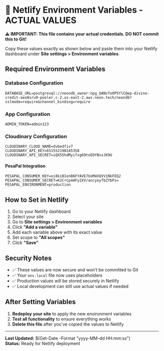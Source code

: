 # 🔐 Netlify Environment Variables - ACTUAL VALUES

**⚠️ IMPORTANT: This file contains your actual credentials. DO NOT commit this to Git!**

Copy these values exactly as shown below and paste them into your Netlify dashboard under **Site settings > Environment variables**.

## Required Environment Variables

### Database Configuration

```
DATABASE_URL=postgresql://neondb_owner:npg_QANzfo0P5YlC@ep-divine-credit-aeo8sru9-pooler.c-2.us-east-2.aws.neon.tech/neondb?sslmode=require&channel_binding=require
```

### App Configuration

```
ADMIN_TOKEN=admin123
```

### Cloudinary Configuration

```
CLOUDINARY_CLOUD_NAME=dvbedfiv7
CLOUDINARY_API_KEY=651552198245358
CLOUDINARY_API_SECRET=iQX55hdMyifxg69toEOYBsxJK9U
```

#### PesaPal Integration
```
PESAPAL_CONSUMER_KEY=oi8kiBIenB6FYAVE7UoM4XQVV1NkFEQ2
PESAPAL_CONSUMER_SECRET=K2C+Cp4AFy2XV/ancyeyfbZYbPs=
PESAPAL_ENVIRONMENT=production
```

## How to Set in Netlify

1. Go to your Netlify dashboard
2. Select your site
3. Go to **Site settings > Environment variables**
4. Click **"Add a variable"**
5. Add each variable above with its exact value
6. Set scope to **"All scopes"**
7. Click **"Save"**

## Security Notes

- ✅ These values are now secure and won't be committed to Git
- ✅ Your `env.local` file now uses placeholders
- ✅ Production values will be stored securely in Netlify
- ✅ Local development can still use actual values if needed

## After Setting Variables

1. **Redeploy your site** to apply the new environment variables
2. **Test all functionality** to ensure everything works
3. **Delete this file** after you've copied the values to Netlify

---

**Last Updated:** $(Get-Date -Format "yyyy-MM-dd HH:mm:ss")  
**Status:** Ready for Netlify deployment
